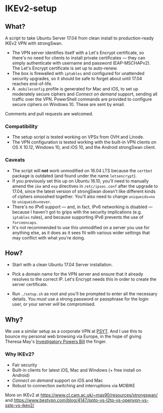 # IKEv2-setup

## What?

A script to take Ubuntu Server 17.04 from clean install to production-ready IKEv2 VPN with strongSwan.

* The VPN server identifies itself with a Let's Encrypt certificate, so there's no need for clients to install private certificates — they can simply authenticate with username and password (EAP-MSCHAPv2). The Let's Encrypt certificate is set up to auto-renew.
* The box is firewalled with `iptables` and configured for unattended security upgrades, so it should be safe to forget about until 17.04 reaches end-of-life.
* A `.mobileconfig` profile is generated for Mac and iOS, to set up moderately secure ciphers and *Connect on demand* support, sending all traffic over the VPN. PowerShell commands are provided to configure secure ciphers on Windows 10. These are sent by email.

Comments and pull requests are welcomed.

### Compatibility

* The setup script is tested working on VPSs from OVH and Linode.
* The VPN configuration is tested working with the built-in VPN clients on OS X 10.12, Windows 10, and iOS 10, and the Android strongSwan client.

### Caveats

* The script will **not** work unmodified on 16.04 LTS because the `certbot` package is outdated (and found under the name `letsencrypt`).
* If you previously set this up on Ubuntu 16.10, you'll need to manually amend the `ike` and `esp` directives in `/etc/ipsec.conf` after the upgrade to 17.04, since the latest version of strongSwan doesn't like different kinds of ciphers smooshed together. You'll also need to change `uniqueids=no` to `uniqueids=never`.
* There's no IPv6 support — and, in fact, IPv6 networking is disabled — because I haven't got to grips with the security implications (e.g. `iptables` rules), and because supporting IPv6 prevents the use of `forceencaps`.
* It's not recommended to use this unmodified on a server you use for anything else, as it does as it sees fit with various wider settings that may conflict with what you're doing.

## How?

* Start with a clean Ubuntu 17.04 Server installation.

* Pick a domain name for the VPN server and ensure that it already resolves to the correct IP. Let's Encrypt needs this in order to create the server certificate.

* Run `./setup.sh` as root and you'll be prompted to enter all the necessary details. You *must* use a strong password or passphrase for the login user, or your server *will* be compromised. 

## Why?

We use a similar setup as a corporate VPN at [PSYT](http://psyt.co.uk). And I use this to bounce my personal web browsing via Europe, in the hope of giving Theresa May's [Investigatory Powers Bill](https://www.openrightsgroup.org/blog/2015/investigatory-powers-bill-published-and-now-the-fight-is-on) the finger.

### Why IKEv2?

* Fair security
* Built-in clients for latest iOS, Mac and Windows (+ free install on Android)
* *Connect on demand* support on iOS and Mac
* Robust to connection switching and interruptions via MOBIKE

More on IKEv2 at https://www.cl.cam.ac.uk/~mas90/resources/strongswan/ and https://www.bestvpn.com/blog/4147/pptp-vs-l2tp-vs-openvpn-vs-sstp-vs-ikev2/
